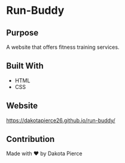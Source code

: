 # Run-Buddy

## Purpose
A website that offers fitness training services.

## Built With
* HTML
* CSS

## Website
https://dakotapierce26.github.io/run-buddy/

## Contribution
Made with ❤️ by Dakota Pierce
